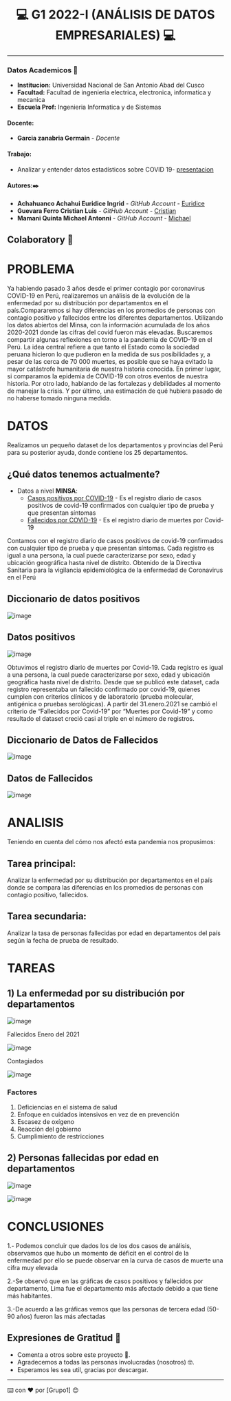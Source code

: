 
# **<center> 💻 G1 2022-I (ANÁLISIS DE DATOS EMPRESARIALES) 💻 </center>**

---

### Datos Academicos 📖

- **Institucion:** Universidad Nacional de San Antonio Abad del Cusco
- **Facultad:** Facultad de ingenieria electrica, electronica, informatica y mecanica
- **Escuela Prof:** Ingenieria Informatica y de Sistemas

#### Docente:
- **Garcia zanabria Germain** - _Docente_ 

#### Trabajo:

- Analizar y entender datos estadísticos sobre COVID 19- [presentacion](https://docs.google.com/presentation/d/15J2aJxqnLcrGnATdavOG_ogp7IxHmdyej7eULPLHw9c/edit?usp=sharing) 


#### Autores:✒️

- **Achahuanco Achahui Euridice Ingrid** - _GitHub Account_ - [Euridice](https://github.com/Euridice-I)
- **Guevara Ferro Cristian Luis** - _GitHub Account_ - [Cristian](https://github.com/cristian1938)
- **Mamani Quinta Michael Antonni** - _GitHub Account_ - [Michael](https://github.com/Michael-Antonni)

## Colaboratory 📖

# PROBLEMA

Ya habiendo pasado 3 años desde el primer contagio por coronavirus COVID-19 en Perú, realizaremos un análisis de la evolución de la enfermedad por su distribución por departamentos en el país.Compararemos si hay diferencias en los promedios de personas con contagio positivo y fallecidos entre los diferentes departamentos. 
Utilizando los datos abiertos del Minsa, con la información acumulada de los años 2020-2021 donde las cifras del covid fueron más elevadas.
Buscaremos compartir algunas reflexiones en torno a la pandemia de COVID-19 en el Perú. La idea central refiere a que tanto el Estado como la sociedad peruana hicieron lo que pudieron en la medida de sus posibilidades y, a pesar de las cerca de 70 000 muertes, es posible que se haya evitado la mayor catástrofe humanitaria de nuestra historia conocida. En primer lugar, si comparamos la epidemia de COVID-19 con otros eventos de nuestra historia. Por otro lado, hablando de las fortalezas y debilidades al momento de manejar la crisis. Y por último, una estimación de qué hubiera pasado de no haberse tomado ninguna medida.


# DATOS
Realizamos un pequeño dataset de los departamentos y provincias del Perú para su posterior ayuda, donde contiene los 25 departamentos.
## ¿Qué datos tenemos actualmente?
- Datos a nivel **MINSA**:
	- [Casos positivos por COVID-19](https://www.datosabiertos.gob.pe/dataset/casos-positivos-por-covid-19-ministerio-de-salud-minsa) - Es el registro diario de casos positivos de covid-19 confirmados con cualquier tipo de prueba y que presentan síntomas
	- [Fallecidos por COVID-19](https://www.datosabiertos.gob.pe/dataset/fallecidos-por-covid-19-ministerio-de-salud-minsa#:~:text=Esta%20nueva%20clasificaci%C3%B3n%20est%C3%A1%20definida,para%20SARS%2DCoV%2D2.) - Es el registro diario de muertes por Covid-19


Contamos con el registro diario de casos positivos de covid-19 confirmados con cualquier tipo de prueba y que presentan síntomas. Cada registro es igual a una persona, la cual puede caracterizarse por sexo, edad y ubicación geográfica hasta nivel de distrito.
Obtenido de la Directiva Sanitaria para la vigilancia epidemiológica de la enfermedad de Coronavirus en el Perú


## Diccionario de datos positivos
![image](https://user-images.githubusercontent.com/59376790/188521379-1d1cf1d0-88f8-4eb9-be5f-646c09979cac.png)

## Datos positivos
![image](https://user-images.githubusercontent.com/59376790/188521401-6c69ea3a-c8c4-4ffd-bb67-7077b67e66a7.png)

Obtuvimos el registro diario de muertes por Covid-19. Cada registro es igual a una persona, la cual puede caracterizarse por sexo, edad y ubicación geográfica hasta nivel de distrito.
Desde que se publicó este dataset, cada registro representaba un fallecido confirmado por covid-19, quienes cumplen con criterios clínicos y de laboratorio (prueba molecular, antigénica o pruebas serológicas).  A partir del 31.enero.2021 se cambió el criterio de “Fallecidos por Covid-19” por “Muertes por Covid-19” y como resultado el dataset creció casi al triple en el número de registros.

## Diccionario de Datos de Fallecidos
![image](https://user-images.githubusercontent.com/59376790/188521750-fb6e308a-0ae9-4b63-80d0-acc1ba2d36bd.png)

## Datos de Fallecidos
![image](https://user-images.githubusercontent.com/59376790/188521783-0fbc440b-e12d-4aa6-a438-7743685b0d6e.png)



# ANALISIS 

Teniendo en cuenta del cómo nos afectó esta pandemia nos propusimos:
## Tarea principal:
Analizar la enfermedad por su distribución por departamentos en el país donde se compara las diferencias en los promedios de personas con contagio positivo, fallecidos.
## Tarea secundaria:

Analizar la tasa de personas fallecidas por edad en departamentos del país según la fecha de prueba de resultado.


# TAREAS

## 1) La enfermedad por su distribución por departamentos
![image](https://user-images.githubusercontent.com/59376790/188521848-56bfc146-6e8d-4a86-aa59-8593c4c60d31.png)

Fallecidos Enero del 2021

![image](https://user-images.githubusercontent.com/59376790/188521902-1473661d-133f-4bbe-a149-7addb0ce7b1f.png)

Contagiados

![image](https://user-images.githubusercontent.com/59376790/188521922-1dc1cadc-f07f-42c8-a129-72e983dbc7fe.png)

### Factores
1. Deficiencias en el sistema de salud
2. Enfoque en cuidados intensivos en vez de en prevención
3. Escasez de oxígeno
4. Reacción del gobierno
5. Cumplimiento de restricciones


## 2) Personas fallecidas por edad en departamentos

![image](https://user-images.githubusercontent.com/59376790/188521985-3c66657d-41df-4f6d-b582-f31392b34331.png)

![image](https://user-images.githubusercontent.com/59376790/188522000-d36d322d-383c-43cd-9ca3-74c4ff979dd6.png)


# CONCLUSIONES

1.- Podemos concluir que dados los de los dos casos de análisis, observamos que hubo un momento de déficit en el control de la enfermedad por ello se puede observar en la curva de casos de muerte una cifra muy elevada

2.-Se observó que en las gráficas de casos positivos y fallecidos por departamento, Lima fue el departamento más afectado debido a que tiene más habitantes.

3.-De acuerdo a las gráficas vemos que las personas de tercera edad (50-90 años) fueron las más afectadas






## Expresiones de Gratitud 🎁

- Comenta a otros sobre este proyecto 📢.
- Agradecemos a todas las personas involucradas (nosotros) 🤓.
- Esperamos les sea util, gracias por descargar.

---

⌨️ con ❤️ por [Grupo1] 😊
